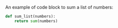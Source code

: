 An example of code block to sum a list of numbers:

```python title="sum_list.py"
def sum_list(numbers):
    return sum(numbers)
```